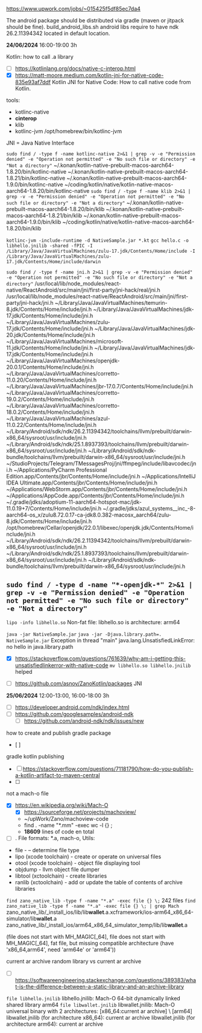 
https://www.upwork.com/jobs/~015425f5df85ec7da4

The android package should be distributed via gradle (maven or jitpack should be fine).
build_android_libs.sh
android libs require to have ndk 26.2.11394342 located in default location.


**24/06/2024** 16:00-19:00 3h

Kotlin: how to call .a library
- [ ] https://kotlinlang.org/docs/native-c-interop.html
- [x] https://matt-moore.medium.com/kotlin-jni-for-native-code-835e93af7ddf Kotlin JNI for Native Code: How to call native code from Kotlin.

tools:
- kotlinc-native
- **cinterop**
- klib
- kotlinc-jvm /opt/homebrew/bin/kotlinc-jvm

JNI = Java Native Interface


`sudo find / -type f -name kotlinc-native 2>&1 | grep -v -e "Permission denied" -e "Operation not permitted" -e "No such file or directory" -e "Not a directory"`
~/.konan/kotlin-native-prebuilt-macos-aarch64-1.8.20/bin/kotlinc-native
~/.konan/kotlin-native-prebuilt-macos-aarch64-1.8.21/bin/kotlinc-native
~/.konan/kotlin-native-prebuilt-macos-aarch64-1.9.0/bin/kotlinc-native
~/coding/kotlin/native/kotlin-native-macos-aarch64-1.8.20/bin/kotlinc-native
`sudo find / -type f -name klib 2>&1 | grep -v -e "Permission denied" -e "Operation not permitted" -e "No such file or directory" -e "Not a directory"`
~/.konan/kotlin-native-prebuilt-macos-aarch64-1.8.20/bin/klib
~/.konan/kotlin-native-prebuilt-macos-aarch64-1.8.21/bin/klib
~/.konan/kotlin-native-prebuilt-macos-aarch64-1.9.0/bin/klib
~/coding/kotlin/native/kotlin-native-macos-aarch64-1.8.20/bin/klib

`kotlinc-jvm -include-runtime -d NativeSample.jar *.kt`
`gcc hello.c -o libhello.jnilib -shared -fPIC -I /Library/Java/JavaVirtualMachines/zulu-17.jdk/Contents/Home/include -I /Library/Java/JavaVirtualMachines/zulu-17.jdk/Contents/Home/include/darwin`


`sudo find / -type f -name jni.h 2>&1 | grep -v -e "Permission denied" -e "Operation not permitted" -e "No such file or directory" -e "Not a directory"`
/usr/local/lib/node_modules/react-native/ReactAndroid/src/main/jni/first-party/jni-hack/real/jni.h
/usr/local/lib/node_modules/react-native/ReactAndroid/src/main/jni/first-party/jni-hack/jni.h
~/Library/Java/JavaVirtualMachines/temurin-8.jdk/Contents/Home/include/jni.h
~/Library/Java/JavaVirtualMachines/jdk-17.jdk/Contents/Home/include/jni.h
~/Library/Java/JavaVirtualMachines/zulu-17.jdk/Contents/Home/include/jni.h
~/Library/Java/JavaVirtualMachines/jdk-20.jdk/Contents/Home/include/jni.h
~/Library/Java/JavaVirtualMachines/microsoft-11.jdk/Contents/Home/include/jni.h
~/Library/Java/JavaVirtualMachines/jdk-17.jdk/Contents/Home/include/jni.h
~/Library/Java/JavaVirtualMachines/openjdk-20.0.1/Contents/Home/include/jni.h
~/Library/Java/JavaVirtualMachines/corretto-11.0.20/Contents/Home/include/jni.h
~/Library/Java/JavaVirtualMachines/jbr-17.0.7/Contents/Home/include/jni.h
~/Library/Java/JavaVirtualMachines/corretto-19.0.2/Contents/Home/include/jni.h
~/Library/Java/JavaVirtualMachines/corretto-18.0.2/Contents/Home/include/jni.h
~/Library/Java/JavaVirtualMachines/azul-11.0.22/Contents/Home/include/jni.h
~/Library/Android/sdk/ndk/26.2.11394342/toolchains/llvm/prebuilt/darwin-x86_64/sysroot/usr/include/jni.h
~/Library/Android/sdk/ndk/25.1.8937393/toolchains/llvm/prebuilt/darwin-x86_64/sysroot/usr/include/jni.h
~/Library/Android/sdk/ndk-bundle/toolchains/llvm/prebuilt/darwin-x86_64/sysroot/usr/include/jni.h
~/StudioProjects/Telegram/TMessagesProj/jni/ffmpeg/include/libavcodec/jni.h
~/Applications/PyCharm Professional Edition.app/Contents/jbr/Contents/Home/include/jni.h
~/Applications/IntelliJ IDEA Ultimate.app/Contents/jbr/Contents/Home/include/jni.h
~/Applications/WebStorm.app/Contents/jbr/Contents/Home/include/jni.h
~/Applications/AppCode.app/Contents/jbr/Contents/Home/include/jni.h
~/.gradle/jdks/adoptium-11-aarch64-hotspot-mac/jdk-11.0.19+7/Contents/Home/include/jni.h
~/.gradle/jdks/azul_systems__inc_-8-aarch64-os_x/zulu8.72.0.17-ca-jdk8.0.382-macosx_aarch64/zulu-8.jdk/Contents/Home/include/jni.h
/opt/homebrew/Cellar/openjdk/22.0.1/libexec/openjdk.jdk/Contents/Home/include/jni.h
~/Library/Android/sdk/ndk/26.2.11394342/toolchains/llvm/prebuilt/darwin-x86_64/sysroot/usr/include/jni.h
~/Library/Android/sdk/ndk/25.1.8937393/toolchains/llvm/prebuilt/darwin-x86_64/sysroot/usr/include/jni.h
~/Library/Android/sdk/ndk-bundle/toolchains/llvm/prebuilt/darwin-x86_64/sysroot/usr/include/jni.h

`sudo find / -type d -name "*-openjdk-*" 2>&1 | grep -v -e "Permission denied" -e "Operation not permitted" -e "No such file or directory" -e "Not a directory"`
-

`lipo -info libhello.so`
Non-fat file: libhello.so is architecture: arm64

`java -jar NativeSample.jar`
`java -jar -Djava.library.path=. NativeSample.jar`
Exception in thread "main" java.lang.UnsatisfiedLinkError: no hello in java.library.path
- [x] https://stackoverflow.com/questions/761639/why-am-i-getting-this-unsatisfiedlinkerror-with-native-code
  `mv libhello.so libhello.jnilib` helped

- [ ] https://github.com/asnov/ZanoKotlin/packages
  JNI


**25/06/2024** 12:00-13:00, 16:00-18:00 3h
- [ ] https://developer.android.com/ndk/index.html
- [ ] https://github.com/googlesamples/android-ndk
    - [ ] https://github.com/android-ndk/ndk/issues/new

how to create and publish gradle package
- [ ] 

gradle kotlin publishing
- [ ] https://stackoverflow.com/questions/71181790/how-do-you-publish-a-kotlin-artifact-to-maven-central
- [ ] 

not a mach-o file
- [x] https://en.wikipedia.org/wiki/Mach-O
    - [x] https://sourceforge.net/projects/machoview/
    - ~/upWork/Zano/machoview-code
    - find . -name "*.mm" -exec wc -l {} \;
    - **18609** lines of code en total
- [ ] .
  File formats: \*.a, mach-o,
  Utils:
- file - – determine file type
- lipo (xcode toolchain) - create or operate on universal files
- otool (xcode toolchain) - object file displaying tool
- objdump - llvm object file dumper
- libtool (xctoolchain) - create libraries
- ranlib (xctoolchain) - add or update the table of contents of archive libraries

`find zano_native_lib -type f -name "*.a" -exec file {} \;`
242 files
`find zano_native_lib -type f -name "*.a" -exec file {} \; | grep Mach`
zano_native_lib/_install_ios/lib/lib**wallet**.a.xcframework/ios-arm64_x86_64-simulator/lib**wallet**.a
zano_native_lib/_install_ios/arm64_x86_64_simulator_temp/lib/lib**wallet**.a

(file does not start with MH_MAGIC[_64], file does not start with MH_MAGIC[_64], fat file, but missing compatible architecture (have 'x86_64,arm64', need 'arm64e' or 'arm64'))

current ar archive random library vs current ar archive
- [ ] https://softwareengineering.stackexchange.com/questions/389383/what-is-the-difference-between-a-static-library-and-an-archive-library

`file libhello.jnilib`
libhello.jnilib: Mach-O 64-bit dynamically linked shared library arm64
`file libwallet.jnilib`
libwallet.jnilib: Mach-O universal binary with 2 architectures: \[x86_64:current ar archive] \ [arm64]
libwallet.jnilib (for architecture x86_64): current ar archive
libwallet.jnilib (for architecture arm64): current ar archive 








